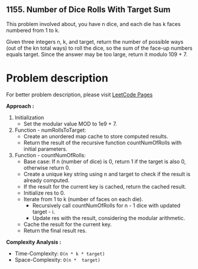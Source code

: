 ## 1155. Number of Dice Rolls With Target Sum

This problem involved about, you have n dice, and each die has k faces numbered from 1 to k. <br/>

Given three integers n, k, and target, return the number of possible ways (out of the kn total ways) to roll the dice, so the sum of the face-up numbers equals target. Since the answer may be too large, return it modulo 109 + 7. <br/>

# Problem description

For better problem description, please visit [LeetCode Pages](https://leetcode.com/problems/number-of-dice-rolls-with-target-sum/description/)

**Approach :**<br/>

1. Initialization
    - Set the modular value MOD to 1e9 + 7.
2. Function - numRollsToTarget:
    - Create an unordered map cache to store computed results.
    - Return the result of the recursive function countNumOfRolls with initial parameters.
3. Function - countNumOfRolls:
    - Base case: If n (number of dice) is 0, return 1 if the target is also 0, otherwise return 0.
    - Create a unique key string using n and target to check if the result is already computed.
    - If the result for the current key is cached, return the cached result.
    - Initialize res to 0.
    - Iterate from 1 to k (number of faces on each die).
        - Recursively call countNumOfRolls for n - 1 dice with updated target - i.
        - Update res with the result, considering the modular arithmetic.
    - Cache the result for the current key.
    - Return the final result res.

**Complexity Analysis :**<br/>

-   Time-Complexity: `O(n * k * target)`
-   Space-Complexity: `O(n *  target)`
